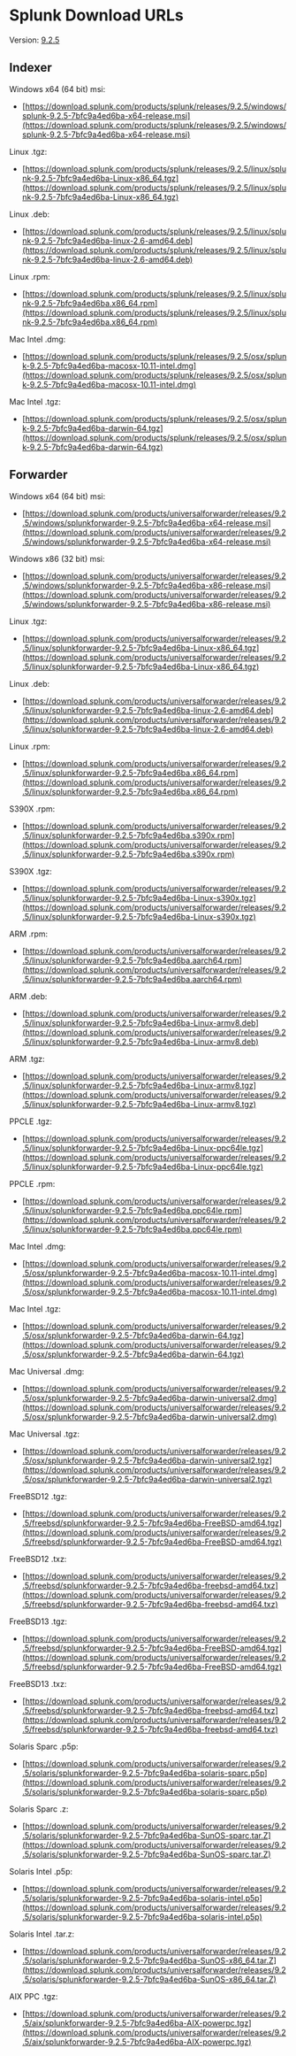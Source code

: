 # Splunk Download URLs
Version: [9.2.5](https://docs.splunk.com/Documentation/Splunk/9.2.5/Installation/Systemrequirements)

## Indexer
Windows x64 (64 bit) msi:
- [https://download.splunk.com/products/splunk/releases/9.2.5/windows/splunk-9.2.5-7bfc9a4ed6ba-x64-release.msi](https://download.splunk.com/products/splunk/releases/9.2.5/windows/splunk-9.2.5-7bfc9a4ed6ba-x64-release.msi)

Linux .tgz:
- [https://download.splunk.com/products/splunk/releases/9.2.5/linux/splunk-9.2.5-7bfc9a4ed6ba-Linux-x86_64.tgz](https://download.splunk.com/products/splunk/releases/9.2.5/linux/splunk-9.2.5-7bfc9a4ed6ba-Linux-x86_64.tgz)

Linux .deb:
- [https://download.splunk.com/products/splunk/releases/9.2.5/linux/splunk-9.2.5-7bfc9a4ed6ba-linux-2.6-amd64.deb](https://download.splunk.com/products/splunk/releases/9.2.5/linux/splunk-9.2.5-7bfc9a4ed6ba-linux-2.6-amd64.deb)

Linux .rpm:
- [https://download.splunk.com/products/splunk/releases/9.2.5/linux/splunk-9.2.5-7bfc9a4ed6ba.x86_64.rpm](https://download.splunk.com/products/splunk/releases/9.2.5/linux/splunk-9.2.5-7bfc9a4ed6ba.x86_64.rpm)

Mac Intel .dmg:
- [https://download.splunk.com/products/splunk/releases/9.2.5/osx/splunk-9.2.5-7bfc9a4ed6ba-macosx-10.11-intel.dmg](https://download.splunk.com/products/splunk/releases/9.2.5/osx/splunk-9.2.5-7bfc9a4ed6ba-macosx-10.11-intel.dmg)

Mac Intel .tgz:
- [https://download.splunk.com/products/splunk/releases/9.2.5/osx/splunk-9.2.5-7bfc9a4ed6ba-darwin-64.tgz](https://download.splunk.com/products/splunk/releases/9.2.5/osx/splunk-9.2.5-7bfc9a4ed6ba-darwin-64.tgz)


## Forwarder
Windows x64 (64 bit) msi:
- [https://download.splunk.com/products/universalforwarder/releases/9.2.5/windows/splunkforwarder-9.2.5-7bfc9a4ed6ba-x64-release.msi](https://download.splunk.com/products/universalforwarder/releases/9.2.5/windows/splunkforwarder-9.2.5-7bfc9a4ed6ba-x64-release.msi)

Windows x86 (32 bit) msi:
- [https://download.splunk.com/products/universalforwarder/releases/9.2.5/windows/splunkforwarder-9.2.5-7bfc9a4ed6ba-x86-release.msi](https://download.splunk.com/products/universalforwarder/releases/9.2.5/windows/splunkforwarder-9.2.5-7bfc9a4ed6ba-x86-release.msi)

Linux .tgz:
- [https://download.splunk.com/products/universalforwarder/releases/9.2.5/linux/splunkforwarder-9.2.5-7bfc9a4ed6ba-Linux-x86_64.tgz](https://download.splunk.com/products/universalforwarder/releases/9.2.5/linux/splunkforwarder-9.2.5-7bfc9a4ed6ba-Linux-x86_64.tgz)

Linux .deb:
- [https://download.splunk.com/products/universalforwarder/releases/9.2.5/linux/splunkforwarder-9.2.5-7bfc9a4ed6ba-linux-2.6-amd64.deb](https://download.splunk.com/products/universalforwarder/releases/9.2.5/linux/splunkforwarder-9.2.5-7bfc9a4ed6ba-linux-2.6-amd64.deb)

Linux .rpm:
- [https://download.splunk.com/products/universalforwarder/releases/9.2.5/linux/splunkforwarder-9.2.5-7bfc9a4ed6ba.x86_64.rpm](https://download.splunk.com/products/universalforwarder/releases/9.2.5/linux/splunkforwarder-9.2.5-7bfc9a4ed6ba.x86_64.rpm)

S390X .rpm:
- [https://download.splunk.com/products/universalforwarder/releases/9.2.5/linux/splunkforwarder-9.2.5-7bfc9a4ed6ba.s390x.rpm](https://download.splunk.com/products/universalforwarder/releases/9.2.5/linux/splunkforwarder-9.2.5-7bfc9a4ed6ba.s390x.rpm)

S390X .tgz:
- [https://download.splunk.com/products/universalforwarder/releases/9.2.5/linux/splunkforwarder-9.2.5-7bfc9a4ed6ba-Linux-s390x.tgz](https://download.splunk.com/products/universalforwarder/releases/9.2.5/linux/splunkforwarder-9.2.5-7bfc9a4ed6ba-Linux-s390x.tgz)

ARM .rpm:
- [https://download.splunk.com/products/universalforwarder/releases/9.2.5/linux/splunkforwarder-9.2.5-7bfc9a4ed6ba.aarch64.rpm](https://download.splunk.com/products/universalforwarder/releases/9.2.5/linux/splunkforwarder-9.2.5-7bfc9a4ed6ba.aarch64.rpm)

ARM .deb:
- [https://download.splunk.com/products/universalforwarder/releases/9.2.5/linux/splunkforwarder-9.2.5-7bfc9a4ed6ba-Linux-armv8.deb](https://download.splunk.com/products/universalforwarder/releases/9.2.5/linux/splunkforwarder-9.2.5-7bfc9a4ed6ba-Linux-armv8.deb)

ARM .tgz:
- [https://download.splunk.com/products/universalforwarder/releases/9.2.5/linux/splunkforwarder-9.2.5-7bfc9a4ed6ba-Linux-armv8.tgz](https://download.splunk.com/products/universalforwarder/releases/9.2.5/linux/splunkforwarder-9.2.5-7bfc9a4ed6ba-Linux-armv8.tgz)

PPCLE .tgz:
- [https://download.splunk.com/products/universalforwarder/releases/9.2.5/linux/splunkforwarder-9.2.5-7bfc9a4ed6ba-Linux-ppc64le.tgz](https://download.splunk.com/products/universalforwarder/releases/9.2.5/linux/splunkforwarder-9.2.5-7bfc9a4ed6ba-Linux-ppc64le.tgz)

PPCLE .rpm:
- [https://download.splunk.com/products/universalforwarder/releases/9.2.5/linux/splunkforwarder-9.2.5-7bfc9a4ed6ba.ppc64le.rpm](https://download.splunk.com/products/universalforwarder/releases/9.2.5/linux/splunkforwarder-9.2.5-7bfc9a4ed6ba.ppc64le.rpm)

Mac Intel .dmg:
- [https://download.splunk.com/products/universalforwarder/releases/9.2.5/osx/splunkforwarder-9.2.5-7bfc9a4ed6ba-macosx-10.11-intel.dmg](https://download.splunk.com/products/universalforwarder/releases/9.2.5/osx/splunkforwarder-9.2.5-7bfc9a4ed6ba-macosx-10.11-intel.dmg)

Mac Intel .tgz:
- [https://download.splunk.com/products/universalforwarder/releases/9.2.5/osx/splunkforwarder-9.2.5-7bfc9a4ed6ba-darwin-64.tgz](https://download.splunk.com/products/universalforwarder/releases/9.2.5/osx/splunkforwarder-9.2.5-7bfc9a4ed6ba-darwin-64.tgz)

Mac Universal .dmg:
- [https://download.splunk.com/products/universalforwarder/releases/9.2.5/osx/splunkforwarder-9.2.5-7bfc9a4ed6ba-darwin-universal2.dmg](https://download.splunk.com/products/universalforwarder/releases/9.2.5/osx/splunkforwarder-9.2.5-7bfc9a4ed6ba-darwin-universal2.dmg)

Mac Universal .tgz:
- [https://download.splunk.com/products/universalforwarder/releases/9.2.5/osx/splunkforwarder-9.2.5-7bfc9a4ed6ba-darwin-universal2.tgz](https://download.splunk.com/products/universalforwarder/releases/9.2.5/osx/splunkforwarder-9.2.5-7bfc9a4ed6ba-darwin-universal2.tgz)

FreeBSD12 .tgz:
- [https://download.splunk.com/products/universalforwarder/releases/9.2.5/freebsd/splunkforwarder-9.2.5-7bfc9a4ed6ba-FreeBSD-amd64.tgz](https://download.splunk.com/products/universalforwarder/releases/9.2.5/freebsd/splunkforwarder-9.2.5-7bfc9a4ed6ba-FreeBSD-amd64.tgz)

FreeBSD12 .txz:
- [https://download.splunk.com/products/universalforwarder/releases/9.2.5/freebsd/splunkforwarder-9.2.5-7bfc9a4ed6ba-freebsd-amd64.txz](https://download.splunk.com/products/universalforwarder/releases/9.2.5/freebsd/splunkforwarder-9.2.5-7bfc9a4ed6ba-freebsd-amd64.txz)

FreeBSD13 .tgz:
- [https://download.splunk.com/products/universalforwarder/releases/9.2.5/freebsd/splunkforwarder-9.2.5-7bfc9a4ed6ba-FreeBSD-amd64.tgz](https://download.splunk.com/products/universalforwarder/releases/9.2.5/freebsd/splunkforwarder-9.2.5-7bfc9a4ed6ba-FreeBSD-amd64.tgz)

FreeBSD13 .txz:
- [https://download.splunk.com/products/universalforwarder/releases/9.2.5/freebsd/splunkforwarder-9.2.5-7bfc9a4ed6ba-freebsd-amd64.txz](https://download.splunk.com/products/universalforwarder/releases/9.2.5/freebsd/splunkforwarder-9.2.5-7bfc9a4ed6ba-freebsd-amd64.txz)

Solaris Sparc .p5p:
- [https://download.splunk.com/products/universalforwarder/releases/9.2.5/solaris/splunkforwarder-9.2.5-7bfc9a4ed6ba-solaris-sparc.p5p](https://download.splunk.com/products/universalforwarder/releases/9.2.5/solaris/splunkforwarder-9.2.5-7bfc9a4ed6ba-solaris-sparc.p5p)

Solaris Sparc .z:
- [https://download.splunk.com/products/universalforwarder/releases/9.2.5/solaris/splunkforwarder-9.2.5-7bfc9a4ed6ba-SunOS-sparc.tar.Z](https://download.splunk.com/products/universalforwarder/releases/9.2.5/solaris/splunkforwarder-9.2.5-7bfc9a4ed6ba-SunOS-sparc.tar.Z)

Solaris Intel .p5p:
- [https://download.splunk.com/products/universalforwarder/releases/9.2.5/solaris/splunkforwarder-9.2.5-7bfc9a4ed6ba-solaris-intel.p5p](https://download.splunk.com/products/universalforwarder/releases/9.2.5/solaris/splunkforwarder-9.2.5-7bfc9a4ed6ba-solaris-intel.p5p)

Solaris Intel .tar.z:
- [https://download.splunk.com/products/universalforwarder/releases/9.2.5/solaris/splunkforwarder-9.2.5-7bfc9a4ed6ba-SunOS-x86_64.tar.Z](https://download.splunk.com/products/universalforwarder/releases/9.2.5/solaris/splunkforwarder-9.2.5-7bfc9a4ed6ba-SunOS-x86_64.tar.Z)

AIX PPC .tgz:
- [https://download.splunk.com/products/universalforwarder/releases/9.2.5/aix/splunkforwarder-9.2.5-7bfc9a4ed6ba-AIX-powerpc.tgz](https://download.splunk.com/products/universalforwarder/releases/9.2.5/aix/splunkforwarder-9.2.5-7bfc9a4ed6ba-AIX-powerpc.tgz)
